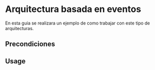# Arquitectura basada en eventos

En esta guia se realizara un ejemplo de como trabajar con este tipo de arquitecturas.

## Precondiciones


## Usage

